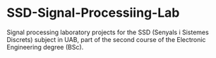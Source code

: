 # SSD-Signal-Processiing-Lab
Signal processing laboratory projects for the SSD (Senyals i Sistemes Discrets) subject in UAB, part of the second course of the Electronic Engineering degree (BSc).
